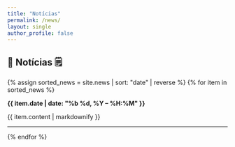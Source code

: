 ```yaml
---
title: "Notícias"
permalink: /news/
layout: single
author_profile: false
---
```


<h2>📰 Notícias 🗒️</h2>

{% assign sorted_news = site.news | sort: "date" | reverse %}
{% for item in sorted_news %}
  <div class="feed-item">
    <p><strong>{{ item.date | date: "%b %d, %Y – %H:%M" }}</strong></p>
    <p>{{ item.content | markdownify }}</p>
    <hr>
  </div>
{% endfor %}
